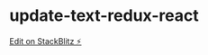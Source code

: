 # update-text-redux-react

[Edit on StackBlitz ⚡️](https://stackblitz.com/edit/update-text-redux-react)
